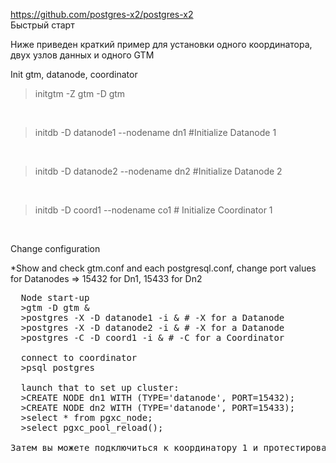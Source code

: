 https://github.com/postgres-x2/postgres-x2
<br>
Быстрый старт
<br>

Ниже приведен краткий пример для установки одного координатора, двух узлов данных и одного GTM
<br>


 Init gtm, datanode, coordinator
<br>

  >initgtm -Z gtm -D gtm
<br>

  >initdb -D datanode1 --nodename dn1 #Initialize Datanode 1
<br>

  >initdb -D datanode2 --nodename dn2 #Initialize Datanode 2
<br>

  >initdb -D coord1 --nodename co1 # Initialize Coordinator 1
<br>


  Change configuration
<br>

  *Show and check gtm.conf and each postgresql.conf, change port values for Datanodes => 15432 for Dn1, 15433 for Dn2
<br>
<pre>
  Node start-up
  >gtm -D gtm &
  >postgres -X -D datanode1 -i & # -X for a Datanode
  >postgres -X -D datanode2 -i & # -X for a Datanode
  >postgres -C -D coord1 -i & # -C for a Coordinator

  connect to coordinator
  >psql postgres

  launch that to set up cluster:
  >CREATE NODE dn1 WITH (TYPE='datanode', PORT=15432);
  >CREATE NODE dn2 WITH (TYPE='datanode', PORT=15433);
  >select * from pgxc_node;
  >select pgxc_pool_reload();

Затем вы можете подключиться к координатору 1 и протестировать свой недавно созданный кластер
</pre>
